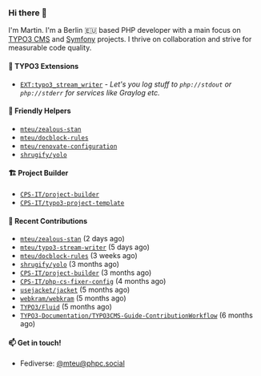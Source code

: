 ### Hi there 👋

I'm Martin. I'm a Berlin 🇪🇺 based PHP developer with a main focus on [TYPO3 CMS](https://typo3.org/) and [Symfony](https://symfony.com/) projects. I thrive on
collaboration and strive for measurable code quality.

#### 🧡 TYPO3 Extensions
- [`EXT:typo3_stream_writer`](https://github.com/mteu/typo3-stream-writer) - _Let's you log stuff to `php://stdout` or `php://stderr` for services like Graylog etc._

#### 🚜 Friendly Helpers

- [`mteu/zealous-stan`](https://github.com/mteu/zealous-stan)
- [`mteu/docblock-rules`](https://github.com/mteu/docblock-rules)
- [`mteu/renovate-configuration`](https://github.com/mteu/renovate-configuration)
- [`shrugify/yolo`](https://github.com/shrugify/yolo)

#### 🏗️ Project Builder

- [`CPS-IT/project-builder`](https://github.com/CPS-IT/project-builder)
- [`CPS-IT/typo3-project-template`](https://github.com/CPS-IT/typo3-project-template)

#### 👷 Recent Contributions


- [`mteu/zealous-stan`](https://github.com/mteu/zealous-stan) (2 days ago)
- [`mteu/typo3-stream-writer`](https://github.com/mteu/typo3-stream-writer) (5 days ago)
- [`mteu/docblock-rules`](https://github.com/mteu/docblock-rules) (3 weeks ago)
- [`shrugify/yolo`](https://github.com/shrugify/yolo) (3 months ago)
- [`CPS-IT/project-builder`](https://github.com/CPS-IT/project-builder) (3 months ago)
- [`CPS-IT/php-cs-fixer-config`](https://github.com/CPS-IT/php-cs-fixer-config) (4 months ago)
- [`usejacket/jacket`](https://github.com/usejacket/jacket) (5 months ago)
- [`webkram/webkram`](https://github.com/webkram/webkram) (5 months ago)
- [`TYPO3/Fluid`](https://github.com/TYPO3/Fluid) (5 months ago)
- [`TYPO3-Documentation/TYPO3CMS-Guide-ContributionWorkflow`](https://github.com/TYPO3-Documentation/TYPO3CMS-Guide-ContributionWorkflow) (6 months ago)

#### 📫 Get in touch!

- Fediverse: [@mteu@phpc.social](https://phpc.social/@mteu)
